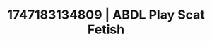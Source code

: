 ---
categories:
- Erotic vulnerability
- Sensual selfie
- Back arch
- Subtle kink
- Whispers of pleasure
image: /assets/images/1747183134809.jpg
layout: post
seo:
  description: Featured content with premium ABDL Play, Scat Fetish. HD images available.
  keywords: ABDL Play, Scat Fetish
  og_image: /assets/images/1747183134809.jpg
  schema_type: VisualArtwork
tags:
- ABDL Play
- '#1747183134809'
- Scat Fetish
title: 1747183134809 | ABDL Play Scat Fetish
---